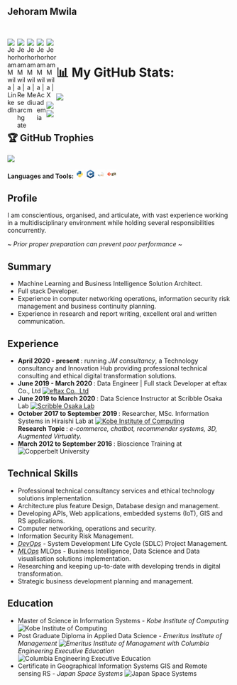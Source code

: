 ## Jehoram Mwila
<br/>

<a href="https://www.linkedin.com/in/jehoram-m-1b1772124"><img align="left" alt="Jehoram Mwila | LinkedIn" width="22px" scr="https://cdn.jsdelivr.net/npm/simple-icons@v3/icons/linkedin.svg"/></a>
<a href="https://www.researchgate.net/profile/Jehoram-Mwila"><img align="left" alt="Jehoram Mwila | Researchgate" width="22px" scr="https://www.svgrepo.com/svg/31454/researchgate"/></a>
<a href="https://medium.com/mwilajehoram"><img align="left" alt="Jehoram Mwila | Medium" width="22px" scr="https://cdn.jsdelivr.net/npm/simple-icons@v3/icons/medium.svg"/></a>
<a href="https://independent.academia.edu/JehoramM"><img align="left" alt="Jehoram Mwila | Academia" width="22px" scr="https://a.academia-assets.com/images/academia-logo-2021.svg"/></a>
<a href="https://X.com/JehoramMwila"><img align="left" alt="Jehoram Mwila | X" width="22px" scr="https://cdn.jsdelivr.net/npm/simple-icons@v3/icons/twitter.svg"/></a><br/>

# 📊 My GitHub Stats:
![](https://github-readme-stats.vercel.app/api?username=Jehjay&theme=dark&hide_border=false&include_all_commits=false&count_private=false)<br/>
![](https://github-readme-streak-stats.herokuapp.com/?user=Jehjay&theme=dark&hide_border=false)<br/>
![](https://github-readme-stats.vercel.app/api/top-langs/?username=Jehjay&theme=dark&hide_border=false&include_all_commits=false&count_private=false&layout=compact)

## 🏆 GitHub Trophies
![](https://github-profile-trophy.vercel.app/?username=Jehjay&theme=radical&no-frame=false&no-bg=true&margin-w=4)

**Languages and Tools:**
<code><img height="20" src="https://raw.githubusercontent.com/github/explore/80688e429a7d4ef2fca1e82350fe8e3517d3494d/topics/python/python.png"></code>
<code><img height="20" src="https://raw.githubusercontent.com/github/explore/80688e429a7d4ef2fca1e82350fe8e3517d3494d/topics/cpp/cpp.png"></code>
<code><img height="20" src="https://raw.githubusercontent.com/github/explore/80688e429a7d4ef2fca1e82350fe8e3517d3494d/topics/mysql/mysql.png"></code>
<code><img height="20" src="https://raw.githubusercontent.com/github/explore/80688e429a7d4ef2fca1e82350fe8e3517d3494d/topics/git/git.png"></code>

<h2> Profile </h2>
I am conscientious, organised, and articulate, with vast experience working in a multidisciplinary environment while holding several responsibilities concurrently.<br>

<i>~ Prior proper preparation can prevent poor performance ~</i>

<h2> Summary </h2>		
<ul>
<li> Machine Learning and Business Intelligence Solution Architect. </li>
<li> Full stack Developer. </li>
<li> Experience in computer networking operations, information security risk management and business continuity planning. </li>
<li> Experience in research and report writing, excellent oral and written communication. </li>
		</ul>

<p style="text-align:justify">
<h2> Experience </h2>
  <ul>
  <li><b> April 2020 - present </b> : running <i>JM consultancy</i>, a Technology consultancy and Innovation Hub providing professional technical consulting and ethical digital transformation solutions. </li>
  <li><b> June 2019 - March 2020 </b> : Data Engineer | Full stack Developer at eftax Co., Ltd <a href="https://eftax.co.jp/en/" target="_blank"><img   src="/home/jehoram/Desktop/LETS_MAKE_CODE_FUN/REVISION/WEB_DEVELOPMENT/images/eftax.jpeg" alt="eftax Co., Ltd"  title="eftax Co., Ltd"><i> </i></a></li>	
  <li><b> June 2019 to March 2020 </b> : Data Science Instructor at Scribble Osaka Lab <a href="https://www.inno.go.jp/network/2020/all/22/" target="_blank"><img src="/home/jehoram/Desktop/LETS_MAKE_CODE_FUN/REVISION/WEB_DEVELOPMENT/images/Scribble_Osaka_Lab.jpeg" alt="Scribble Osaka Lab" title="Scribble Osaka Lab"><i> </i></a></li>
  <li><b> October 2017 to September 2019 </b> : Researcher, MSc. Information Systems in Hiraishi Lab at <a href="https://www.kic.ac.jp/eng/" target="_blank"><img src="/home/jehoram/Desktop/LETS_MAKE_CODE_FUN/REVISION/WEB_DEVELOPMENT/images/KIC.png" alt="Kobe Institute of Computing" title="Kobe Institute of Computing"><i> </i></a>  
  <br><strong> Research Topic </strong>: <em> e-commerce, chatbot, recommender systems, 3D, Augmented Virtuality. </em></br></li>
  <li><b> March 2012 to September 2016 </b> : Bioscience Training at <img src="/home/jehoram/Desktop/LETS_MAKE_CODE_FUN/REVISION/WEB_DEVELOPMENT/images/CBU.jpeg" alt="Copperbelt University" title="Copperbelt University"></li>
  </ul>
  </p>

<p style="text-align:justify">
		<h2> Technical Skills </h2>
		<ul>
		<li> Professional technical consultancy services and ethical technology solutions implementation. </li>
		<li> Architecture plus feature Design, Database design and management. </li>
		<li> Developing APIs, Web applications, embedded systems (IoT), GIS and RS applications. </li>
		<li> Computer networking, operations and security. </li>
		<li> Information Security Risk Management. </li>
		<li><dfn><abbr title="Developement and Operations">DevOps</abbr></dfn> - System Development Life Cycle (SDLC) Project Management. </li>
		<li><dfn><abbr title="Machine Learning Operations">MLOps</abbr></dfn> MLOps - Business Intelligence, Data Science and Data visualisation solutions implementation. </li>
		<li> Researching and keeping up-to-date with developing trends in digital transformation. </li>
		<li> Strategic business development planning and management. </li>
		</ul>
		</p>

<p style="text-align:justify">	
		<h2> Education </h2>
		<ul>
		<li> Master of Science in Information Systems - <i> Kobe Institute of Computing </i><img src="/home/jehoram/Desktop/LETS_MAKE_CODE_FUN/REVISION/WEB_DEVELOPMENT/images/KIC.png" alt="Kobe Institute of Computing" title="Kobe Institute of Computing"></li>
		<li> Post Graduate Diploma in Applied Data Science - <i> Emeritus Institute of Management <img src="/home/jehoram/Desktop/LETS_MAKE_CODE_FUN/REVISION/WEB_DEVELOPMENT/images/Emeritus_Institute_of_Management.png" alt="Emeritus Institute of Management" title="Emeritus Institute of Management"> with Columbia Engineering Executive Education </i><img src="/home/jehoram/Desktop/LETS_MAKE_CODE_FUN/REVISION/WEB_DEVELOPMENT/images/Columbia_Engineering_Executive_Education.png" alt="Columbia Engineering Executive Education" title="Columbia Engineering Executive Education"></li>
		<li> Certificate in Geographical Information Systems GIS and Remote sensing RS - <i> Japan Space Systems </i><img src="/home/jehoram/Desktop/LETS_MAKE_CODE_FUN/REVISION/WEB_DEVELOPMENT/images/JSS.jpeg" alt="Japan Space Systems" title="Japan Space Systems"></li>
		</ul>
		</p>
<!--
**Jehjay/Jehjay** is a ✨ _special_ ✨ repository because its `README.md` (this file) appears on your GitHub profile.

Here are some ideas to get you started:

- 🔭 I’m currently working on ...
- 🌱 I’m currently learning ...
- 👯 I’m looking to collaborate on ...
- 🤔 I’m looking for help with ...
- 💬 Ask me about ...
- 📫 How to reach me: ...
- 😄 Pronouns: ...
- ⚡ Fun fact: ...
-->
